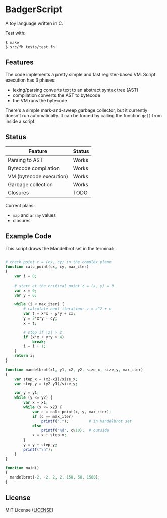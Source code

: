 # BadgerScript

A toy language written in C.

Test with:

```text
$ make
$ src/fh tests/test.fh
```

## Features

The code implements a pretty simple and fast register-based VM. Script
execution has 3 phases:

- lexing/parsing converts text to an abstract syntax tree (AST)
- compilation converts the AST to bytecode
- the VM runs the bytecode

There's a simple mark-and-sweep garbage collector, but it currently
doesn't run automatically.  It can be forced by calling the function
`gc()` from inside a script.


## Status

Feature                  | Status
------------------------ | ------------------------------------
Parsing to AST           | Works
Bytecode compilation     | Works
VM (bytecode execution)  | Works
Garbage collection       | Works
Closures                 | TODO


Current plans:

- `map` and `array` values
- closures


## Example Code

This script draws the Mandelbrot set in the terminal:

```php

# check point c = (cx, cy) in the complex plane
function calc_point(cx, cy, max_iter)
{
    var i = 0;
    
    # start at the critical point z = (x, y) = 0
    var x = 0;
    var y = 0;

    while (i < max_iter) {
        # calculate next iteration: z = z^2 + c
        var t = x*x - y*y + cx;
        y = 2*x*y + cy;
        x = t;

        # stop if |z| > 2
        if (x*x + y*y > 4)
            break;
        i = i + 1;
    }
    return i;
}

function mandelbrot(x1, y1, x2, y2, size_x, size_y, max_iter)
{
    var step_x = (x2-x1)/size_x;
    var step_y = (y2-y1)/size_y;

    var y = y1;
    while (y <= y2) {
        var x = x1;
        while (x <= x2) {
            var c = calc_point(x, y, max_iter);
            if (c == max_iter)
                printf(".");         # in Mandelbrot set
            else
                printf("%d", c%10);  # outside
            x = x + step_x;
        }
        y = y + step_y;
        printf("\n");
    }
}

function main()
{
  mandelbrot(-2, -2, 2, 2, 150, 50, 1500);
}
```

## License

MIT License ([LICENSE](https://github.com/ricardo-massaro/badgerscript/blob/master/LICENSE))

